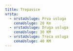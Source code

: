 ```yaml
---
title: Trepavice
vrsta:
  - vrstaUsluge: Prva usluga
    cenaUsluge: 20 Km
  - vrstaUsluge: Druga usluga
    cenaUsluge: 30 KM
  - vrstaUsluge: Treca usluga
    cenaUsluge: 40 KM
---
```

